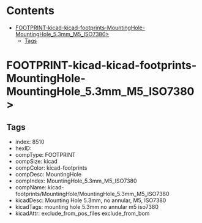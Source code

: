 



Contents
========

* [FOOTPRINT-kicad-kicad-footprints-MountingHole-MountingHole_5.3mm_M5_ISO7380>](#footprint-kicad-kicad-footprints-mountinghole-mountinghole_53mm_m5_iso7380)
	* [Tags](#tags)

# FOOTPRINT-kicad-kicad-footprints-MountingHole-MountingHole_5.3mm_M5_ISO7380>

## Tags

- index: 8510
- hexID: 
- oompType: FOOTPRINT
- oompSize: kicad
- oompColor: kicad-footprints
- oompDesc: MountingHole
- oompIndex: MountingHole_5.3mm_M5_ISO7380
- oompName: kicad-footprints/MountingHole/MountingHole_5.3mm_M5_ISO7380
- kicadDesc: Mounting Hole 5.3mm, no annular, M5, ISO7380
- kicadTags: mounting hole 5.3mm no annular m5 iso7380
- kicadAttr: exclude_from_pos_files exclude_from_bom
